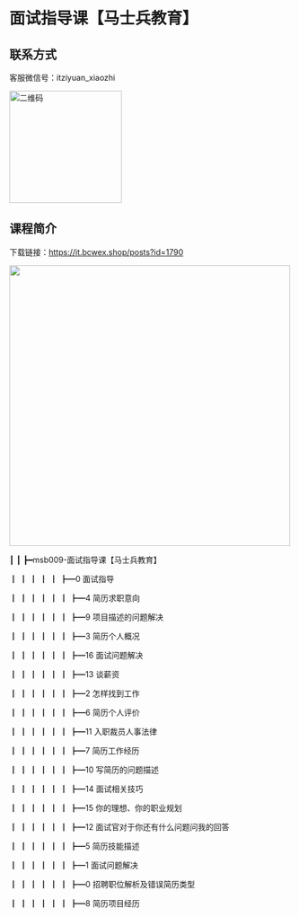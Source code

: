 # 面试指导课【马士兵教育】

## 联系方式

客服微信号：itziyuan_xiaozhi

<img src="https://ziyuanyun.oss-cn-guangzhou.aliyuncs.com/common/20240614073449/666b82192834a.jpg" width="200" height="200" alt="二维码">

## 课程简介

下载链接：https://it.bcwex.shop/posts?id=1790

<img src="https://ziyuanyun.oss-cn-guangzhou.aliyuncs.com/yun/20240515183535/66448ff7097a2.jpg" width="500" alt="">

  ┃ ┃ ┣━msb009-面试指导课【马士兵教育】

 ┃ ┃ ┃ ┃ ┃ ┣━0 面试指导

 ┃ ┃ ┃ ┃ ┃ ┃ ┣━4 简历求职意向

 ┃ ┃ ┃ ┃ ┃ ┃ ┣━9 项目描述的问题解决

 ┃ ┃ ┃ ┃ ┃ ┃ ┣━3 简历个人概况

 ┃ ┃ ┃ ┃ ┃ ┃ ┣━16 面试问题解决

 ┃ ┃ ┃ ┃ ┃ ┃ ┣━13 谈薪资

 ┃ ┃ ┃ ┃ ┃ ┃ ┣━2 怎样找到工作

 ┃ ┃ ┃ ┃ ┃ ┃ ┣━6 简历个人评价

 ┃ ┃ ┃ ┃ ┃ ┃ ┣━11 入职裁员人事法律

 ┃ ┃ ┃ ┃ ┃ ┃ ┣━7 简历工作经历

 ┃ ┃ ┃ ┃ ┃ ┃ ┣━10 写简历的问题描述

 ┃ ┃ ┃ ┃ ┃ ┃ ┣━14 面试相关技巧

 ┃ ┃ ┃ ┃ ┃ ┃ ┣━15 你的理想、你的职业规划

 ┃ ┃ ┃ ┃ ┃ ┃ ┣━12 面试官对于你还有什么问题问我的回答

 ┃ ┃ ┃ ┃ ┃ ┃ ┣━5 简历技能描述

 ┃ ┃ ┃ ┃ ┃ ┃ ┣━1 面试问题解决

 ┃ ┃ ┃ ┃ ┃ ┃ ┣━0 招聘职位解析及错误简历类型

 ┃ ┃ ┃ ┃ ┃ ┃ ┣━8 简历项目经历

  